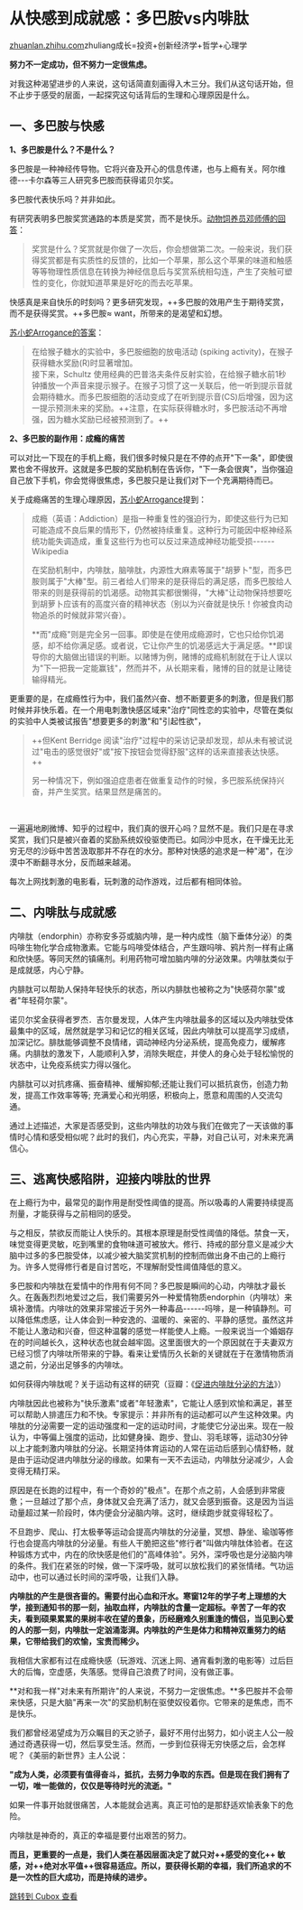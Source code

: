 从快感到成就感：多巴胺vs内啡肽
================

[zhuanlan.zhihu.com](https://zhuanlan.zhihu.com/p/24697188)zhuliang成长=投资+创新经济学+哲学+心理学

**努力不一定成功，但不努力一定很焦虑。**

对我这种渴望进步的人来说，这句话简直刻画得入木三分。我们从这句话开始，但不止步于感受的层面，一起探究这句话背后的生理和心理原因是什么。

**一、多巴胺与快感**
------------

**1、多巴胺是什么？不是什么？**

多巴胺是一种神经传导物。它将兴奋及开心的信息传递，也与上瘾有关。阿尔维德---卡尔森等三人研究多巴胺而获得诺贝尔奖。

多巴胺代表快乐吗？并非如此。

有研究表明多巴胺奖赏通路的本质是奖赏，而不是快乐。[动物饲养员邓师傅的回答](https://www.zhihu.com/question/54080723/answer/138647968)：
> 奖赏是什么？奖赏就是你做了一次后，你会想做第二次。一般来说，我们获得奖赏都是有实质性的反馈的，比如一个苹果，那么这个苹果的味道和触感等等物理性质信息在转换为神经信息后与奖赏系统相勾连，产生了突触可塑性的变化，你就知道苹果是好吃的而去吃苹果。

快感真是来自快乐的时刻吗？更多研究发现，++多巴胺的效用产生于期待奖赏，而不是获得奖赏。++多巴胺≈ want，所带来的是渴望和幻想。

[苏小蛇Arrogance的答案](https://zhuanlan.zhihu.com/p/21634875)：
> 在给猴子糖水的实验中，多巴胺细胞的放电活动 (spiking activity)，在猴子获得糖水奖励(R)时显著增加。   
> 接下来，Schultz 使用经典的巴普洛夫条件反射实验，在给猴子糖水前1秒钟播放一个声音来提示猴子。在猴子习惯了这一关联后，他一听到提示音就会期待糖水。而多巴胺细胞的活动变成了在听到提示音(CS)后增强，因为这一提示预测未来的奖励。++注意，在实际获得糖水时，多巴胺活动不再增强，因为糖水奖励已经被预测到了。++

**2、多巴胺的副作用：成瘾的痛苦**

可以对比一下现在的手机上瘾，我们很多时候只是在不停的点开"下一条"，即使很累也舍不得放开。这就是多巴胺的奖励机制在告诉你，"下一条会很爽"，当你强迫自己放下手机，你会觉得很焦虑，多巴胺只是让我们对下一个充满期待而已。

关于成瘾痛苦的生理心理原因，[苏小蛇Arrogance](https://zhuanlan.zhihu.com/p/22034722)提到：
> 成瘾（英语：Addiction）是指一种重复性的强迫行为，即使这些行为已知可能造成不良后果的情形下，仍然被持续重复。这种行为可能因中枢神经系统功能失调造成，重复这些行为也可以反过来造成神经功能受损------Wikipedia
>
> 在奖励机制中，内啡肽，脑啡肽，内源性大麻素等属于"胡萝卜"型，而多巴胺则属于"大棒"型。前三者给人们带来的是获得后的满足感，而多巴胺给人带来的则是获得前的饥渴感。动物其实都很懒得，"大棒"让动物保持想要吃到胡萝卜应该有的高度兴奋的精神状态（别以为兴奋就是快乐！你被食肉动物追杀的时候就非常兴奋）。
>
> **而"成瘾"则是完全另一回事。即使是在使用成瘾源时，它也只给你饥渴感，却不给你满足感。或者说，它让你产生的饥渴感远大于满足感。**即误导你的大脑做出错误的判断。以赌博为例，赌博的成瘾机制就在于让人误以为"下一把我一定能赢钱"，然而并不，从长期来看，赌博的目的就是让赌徒输得精光。

更重要的是，在成瘾性行为中，我们虽然兴奋、想不断要更多的刺激，但是我们那时候并非快乐着。在一个用电刺激快感区域来"治疗"同性恋的实验中，尽管在类似的实验中人类被试报告"想要更多的刺激"和"引起性欲"，
> ++但Kent Berridge 阅读"治疗"过程中的采访记录却发现，却从未有被试说过"电击的感觉很好"或"按下按钮会觉得舒服"这样的话来直接表达快感。++
>
> 另一种情况下，例如强迫症患者在做重复动作的时候，多巴胺系统保持兴奋，并产生奖赏。结果显然是痛苦的。

<br />

一遍遍地刷微博、知乎的过程中，我们真的很开心吗？显然不是。我们只是在寻求奖赏，我们只是被兴奋着的奖励系统奴役驱使而已。如同沙中觅水，在干燥无比无穷无尽的沙砾中苦苦汲取那并不存在的水分。那种对快感的追求是一种"渴"，在沙漠中不断翻寻水分，反而越来越渴。

每次上网找刺激的电影看，玩刺激的动作游戏，过后都有相同体验。

**二、内啡肽与成就感**
-------------

内啡肽（endorphin）亦称安多芬或脑内啡，是一种内成性（脑下垂体分泌）的类吗啡生物化学合成物激素。它能与吗啡受体结合，产生跟吗啡、鸦片剂一样有止痛和欣快感。等同天然的镇痛剂。利用药物可增加脑内啡的分泌效果。内啡肽类似于是成就感，内心宁静。

内腓肽可以帮助人保持年轻快乐的状态，所以内腓肽也被称之为"快感荷尔蒙"或者"年轻荷尔蒙"。

诺贝尔奖金获得者罗杰．吉尔曼发现，人体产生内啡肽最多的区域以及内啡肽受体最集中的区域，居然就是学习和记忆的相关区域，因此内啡肽可以提高学习成绩，加深记忆。腓肽能够调整不良情绪，调动神经内分泌系统，提高免疫力，缓解疼痛。内腓肽的激发下，人能顺利入梦，消除失眠症，并使人的身心处于轻松愉悦的状态中，让免疫系统实力得以强化。

内腓肽可以对抗疼痛、振奋精神、缓解抑郁;还能让我们可以抵抗哀伤，创造力勃发，提高工作效率等等; 充满爱心和光明感，积极向上，愿意和周围的人交流勾通。

通过上述描述，大家是否感受到，这些内啡肽的功效与我们在做完了一天该做的事情时心情和感受相似呢？此时的我们，内心充实，平静，对自己认可，对未来充满信心。

**三、逃离快感陷阱，迎接内啡肽的世界**
---------------------

在上瘾行为中，最常见的副作用是耐受性阈值的提高。所以吸毒的人需要持续提高剂量，才能获得与之前相同的感受。

与之相反，禁欲反而能让人快乐的。其根本原理是耐受性阈值的降低。禁食一天，味觉变得更灵敏，吃到嘴里的食物味道可被放大。修行、持戒的部分意义是减少大脑中过多的多巴胺受体，以减少被大脑奖赏机制的控制而做出身不由己的上瘾行为。许多人觉得修行者是自讨苦吃，不理解耐受性阈值降低的意义。

多巴胺和内啡肽在爱情中的作用有何不同？多巴胺是瞬间的心动，内啡肽才最长久。在轰轰烈烈地爱过之后，我们需要另外一种爱情物质endorphin（内啡呔）来填补激情。内啡呔的效果非常接近于另外一种毒品------吗啡，是一种镇静剂。可以降低焦虑感，让人体会到一种安逸的、温暖的、亲密的、平静的感觉。虽然这并不能让人激动和兴奋，但这种温馨的感觉一样能使人上瘾。一般来说当一个婚姻存在的时间越长久，这种状态也就会越牢固。这里面很大的一个原因就在于夫妻双方已经习惯了内啡呔所带来的宁静。看来让爱情历久长新的关键就在于在激情物质消退之前，分泌出足够多的内啡呔。

如何获得内啡肽呢？关于运动有这样的研究（豆瓣：《[促进内啡肽分泌的方法](https://link.zhihu.com/?target=https%3A//www.douban.com/group/topic/61631908/)》）

内啡肽因此也被称为"快乐激素"或者"年轻激素"，它能让人感到欢愉和满足，甚至可以帮助人排遣压力和不快。专家提示：并非所有的运动都可以产生这种效果。内啡肽的分泌需要一定的运动强度和一定的运动时间，才能使它分泌出来。现在一般认为，中等偏上强度的运动，比如健身操、跑步、登山、羽毛球等，运动30分钟以上才能刺激内啡肽的分泌。长期坚持体育运动的人常在运动后感到心情舒畅，就是由于运动促进内啡肽分泌的缘故。如果有一天不去运动，内啡肽分泌减少，人会变得无精打采。

原因是在长跑的过程中，有一个奇妙的"极点"。在那个点之前，人会感到非常疲惫；一旦越过了那个点，身体就又会充满了活力，就又会感到振奋。这是因为当运动量超过某一阶段时，体内便会分泌脑内啡。这时，继续跑步就变得轻松了。

不旦跑步、爬山、打太极拳等运动会提高内啡肽的分泌量，冥想、静坐、瑜珈等修行也会提高内啡肽的分泌量。有些人干脆把这些"修行者"叫做内啡肽体验者。在这种锻炼方式中，内在的欣快感是他们的"高峰体验"。另外，深呼吸也是分泌脑内啡的条件。我们在紧张的时候，做一下深呼吸，就可以放松我们的紧张情绪。气功运动中，也可以通过长时间的深呼吸，让我们入静。

**内啡肽的产生是很吝啬的。需要付出心血和汗水。寒窗12年的学子考上理想的大学，接到通知书的那一刻，抽取血样，内啡肽的含量一定超标。辛苦了一年的农夫，看到硕果累累的果树丰收在望的景象，历经磨难久别重逢的情侣，当见到心爱的人的那一刻，内啡肽一定汹涌澎湃。内啡肽的产生是体力和精神双重努力的结果，它带给我们的欢愉，宝贵而稀少。**

我相信大家都有过在成瘾快感（玩游戏、沉迷上网、通宵看刺激的电影等）过后巨大的后悔，空虚感，失落感。觉得自己浪费了时间，没有做正事。

**对和我一样"对未来有所期许"的人来说，不努力一定很焦虑。**多巴胺并不会带来快感，只是大脑"再来一次"的奖励机制在驱使奴役着你。它带来的是焦虑，而不是快乐。

我们都曾经渴望成为万众瞩目的天之骄子，最好不用付出努力，如小说主人公一般通过奇遇获得一切，然后享受生活。然而，一步到位获得无穷快感之后，会怎样呢？《美丽的新世界》主人公说：

**"成为人类，必须要有值得奋斗，抵抗，去努力争取的东西。但是现在我们拥有了一切，唯一能做的，仅仅是等待时光的流逝。"**

如果一件事开始就很痛苦，人本能就会逃离。真正可怕的是那舒适欢愉表象下的危险。

内啡肽是神奇的，真正的幸福是要付出艰苦的努力。

**而且，更重要的一点是，我们人类在基因层面决定了就只对++感受的变化++ 敏感，对++绝对水平值++很容易适应。所以，要获得长期的幸福，我们所追求的不是一次性的巨大成功，而是持续的进步。**

[跳转到 Cubox 查看](https://cubox.pro/my/card?id=7187059623751321092)
